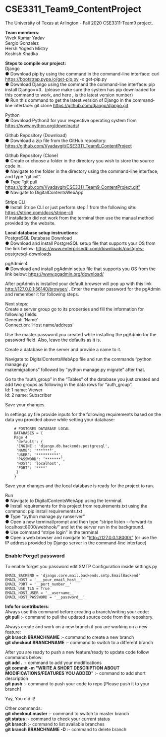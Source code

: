 # CSE3311_Team9_ContentProject

The University of Texas at Arlington - Fall 2020 CSE3311-Team9 project.

**Team members**:<br />
Vivek Kumar Yadav <br />
Sergio Gonzalez <br />
Hersh Yogesh Mistry <br />
Koshish Khadka <br />


**Steps to compile our project:** <br />
Django <br />
    ● Download pip by using the command in the command-line interface: curl
    https://bootstrap.pypa.io/get-pip.py -o get-pip.py <br />
    ● Download Django using the command the command-line interface: pip install
    Django==3.*.* (please make sure the system has pip downloaded for this command to
    work, and here *,* is the latest version number) <br />
    ● Run this command to get the latest version of Django in the command-line interface: git
    clone https://github.com/django/django.git <br />
   
Python <br />
    ● Download Python3 for your respective operating system from
    https://www.python.org/downloads/ <br />

Github Repository (Download) <br />
    ● Download a zip file from the GitHub repository: 
    https://github.com/Vyadavgit/CSE3311_Team9_ContentProject <br />

Github Repository (Clone) <br />
    ● Create or choose a folder in the directory you wish to store the source code in. <br />
    ● Navigate to the folder in the directory using the command-line interface, and type “git
    init”. <br />
    ● Type “git pull https://github.com/Vyadavgit/CSE3311_Team9_ContentProject.git” <br />
    ● Navigate to DigitalContentsWebApp <br />
    
Stripe CLI <br />
    ● Install Stripe CLI or just perform step 1 from the following site:
    https://stripe.com/docs/stripe-cli <br />
    If installation did not work from the terminal then use the manual method provided by the
    website. <br />
    
**Local database setup instructions**: <br />
PostgreSQL Database Download <br />
    ● Download and install PostgreSQL setup file that supports your OS from the link below:
    https://www.enterprisedb.com/downloads/postgres-postgresql-downloads <br />
    
pgAdmin 4 <br />
    ● Download and install pgAdmin setup file that supports you OS from the link below:
    https://www.pgadmin.org/download/ <br />
 
After pgAdmin is installed your default browser will pop up with this link
http://127.0.0.1:56140/browser/ . Enter the master password for the pgAdmin and remember it
for following steps. <br />

Next steps: <br />
    Create a server group go to its properties and fill the information for following fields: <br />
    General: ‘Name’ <br />
    Connection: ‘Host name/address’ <br />
    
Use the master password you created while installing the pgAdmin for the password field. Also,
leave the defaults as it is. <br />

Create a database in the server and provide a name to it. <br />

Navigate to DigitalContentsWebApp file and run the commands “python manage.py <br />
makemigrations” followed by “python manage.py migrate” after that. <br />

Go to the “auth_group” in the “Tables” of the database you just created and add two groups as
following in the data rows for “auth_group”. <br />
    Id: 1 name: Viewer <br />
    Id: 2 name: Subscriber <br />
 
Save your changes. <br />

In settings.py file provide inputs for the following requirements based on the data you provided
above while setting your database: <br />


        # POSTGRES DATABASE LOCAL
        DATABASES = {
        Page 4
         'default': {
         'ENGINE': 'django.db.backends.postgresql',
         'NAME': '*******',
         'USER': '**********',
         'PASSWORD': ‘*******’,
         'HOST': 'localhost',
         'PORT': '****'
         }
        }

Save your changes and the local database is ready for the project to run. <br />

Run <br />
    ● Navigate to DigitalContentsWebApp using the terminal. <br />
    ● Install requirements for this project from requirements.txt using the command: pip install
    requirements.txt <br />
    ● Type “python manage.py runserver” <br />
    ● Open a new terminal/prompt and then type “stripe listen --forward-to
    localhost:8000/webhook/” and let the server run in the background. <br />
    ● Use command “stripe login” in the terminal <br />
    ● Open a web browser and navigate to “http://127.0.0.1:8000/” (or use the IP address
    provided by Django server in the command-line interface) <br />
    
### Enable Forget password
To enable forget you password edit SMTP Configuration inside settings.py           

```
EMAIL_BACKEND = 'django.core.mail.backends.smtp.EmailBackend'
EMAIL_HOST = '___your_email_host__'
EMAIL_PORT = '__port_number__'
EMAIL_USE_TLS = True
EMAIL_HOST_USER = '__username__'
EMAIL_HOST_PASSWORD = '__password__'

```


**Info for contributers**: <br />
Always use this command before creating a branch/writing your code:  
	 **git pull** :- command to pull the updated source code from the repository.<br />

Always create and work on a new branch if you are working on a new feature:<br />
	 **git branch BRANCHNAME** :- command to create a new branch<br />
	 **git checkout BRANCHNAME** :- command to switch to a different branch<br />

After you are ready to push a new feature/ready to update code follow commands below:<br />
	 **git add .** :- command to add your modifications<br />
	 **git commit -m "WRITE A SHORT DESCRIPTION ABOUT MODIFICATIONS/FEATURES YOU ADDED"** :- command to add short description<br />
	 **git push** :- command to push your code to repo [Please push it to your branch]<br />
	
Yay, You did it!<br />

Other commands:<br />
	 **git checkout master** :- command to switch to master branch<br />
	 **git status** :- command to check your current status <br />
	 **git branch** :- command to list available branches<br />
	 **git branch BRANCHNAME -D** :- command to delete branch<br />




